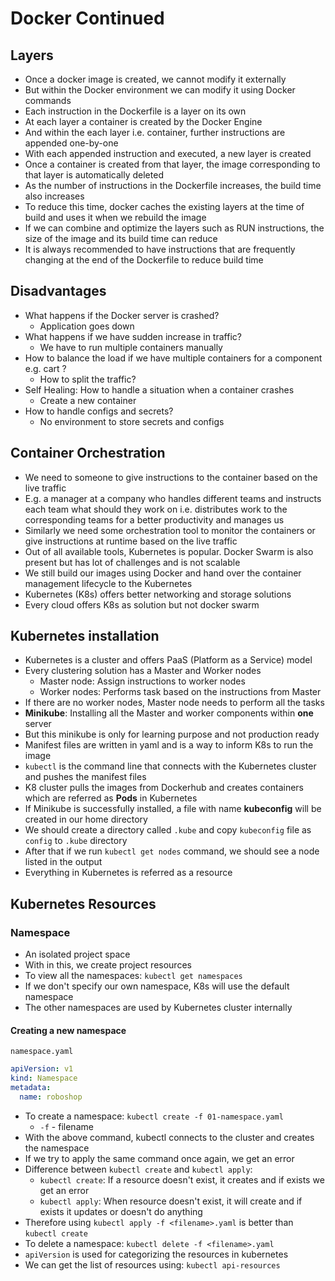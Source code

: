 # Docker Continued

## Layers

- Once a docker image is created, we cannot modify it externally
- But within the Docker environment we can modify it using Docker commands
- Each instruction in the Dockerfile is a layer on its own
- At each layer a container is created by the Docker Engine
- And within the each layer i.e. container, further instructions are appended one-by-one
- With each appended instruction and executed, a new layer is created
- Once a container is created from that layer, the image corresponding to that layer is automatically deleted
- As the number of instructions in the Dockerfile increases, the build time also increases
- To reduce this time, docker caches the existing layers at the time of build and uses it when we rebuild the image
- If we can combine and optimize the layers such as RUN instructions, the size of the image and its build time can reduce
- It is always recommended to have instructions that are frequently changing at the end of the Dockerfile to reduce build time

## Disadvantages

- What happens if the Docker server is crashed?
  - Application goes down
- What happens if we have sudden increase in traffic?
  - We have to run multiple containers manually
- How to balance the load if we have multiple containers for a component e.g. cart ?
  - How to split the traffic?
- Self Healing: How to handle a situation when a container crashes
  - Create a new container
- How to handle configs and secrets?
  - No environment to store secrets and configs

## Container Orchestration

- We need to someone to give instructions to the container based on the live traffic
- E.g. a manager at a company who handles different teams and instructs each team what should they work on i.e. distributes work to the corresponding teams for a better productivity and manages us
- Similarly we need some orchestration tool to monitor the containers or give instructions at runtime based on the live traffic
- Out of all available tools, Kubernetes is popular. Docker Swarm is also present but has lot of challenges and is not scalable
- We still build our images using Docker and hand over the container management lifecycle to the Kubernetes
- Kubernetes (K8s) offers better networking and storage solutions
- Every cloud offers K8s as solution but not docker swarm

## Kubernetes installation

- Kubernetes is a cluster and offers PaaS (Platform as a Service) model
- Every clustering solution has a Master and Worker nodes
  - Master node: Assign instructions to worker nodes
  - Worker nodes: Performs task based on the instructions from Master
- If there are no worker nodes, Master node needs to perform all the tasks
- **Minikube**: Installing all the Master and worker components within **one** server
- But this minikube is only for learning purpose and not production ready
- Manifest files are written in yaml and is a way to inform K8s to run the image
- `kubectl` is the command line that connects with the Kubernetes cluster and pushes the manifest files
- K8 cluster pulls the images from Dockerhub and creates containers which are referred as **Pods** in Kubernetes
- If Minikube is successfully installed, a file with name **kubeconfig** will be created in our home directory
- We should create a directory called `.kube` and copy `kubeconfig` file as `config` to `.kube` directory
- After that if we run `kubectl get nodes` command, we should see a node listed in the output
- Everything in Kubernetes is referred as a resource

## Kubernetes Resources

### Namespace

- An isolated project space
- With in this, we create project resources
- To view all the namespaces: `kubectl get namespaces`
- If we don't specify our own namespace, K8s will use the default namespace
- The other namespaces are used by Kubernetes cluster internally

#### Creating a new namespace

`namespace.yaml`

```yaml
apiVersion: v1
kind: Namespace
metadata:
  name: roboshop
```

- To create a namespace: `kubectl create -f 01-namespace.yaml`
  - `-f` - filename
- With the above command, kubectl connects to the cluster and creates the namespace
- If we try to apply the same command once again, we get an error
- Difference between `kubectl create` and `kubectl apply`:
  - `kubectl create`: If a resource doesn't exist, it creates and if exists we get an error
  - `kubectl apply`: When resource doesn't exist, it will create and if exists it updates or doesn't do anything
- Therefore using `kubectl apply -f <filename>.yaml` is better than `kubectl create`
- To delete a namespace: `kubectl delete -f <filename>.yaml`
- `apiVersion` is used for categorizing the resources in kubernetes
- We can get the list of resources using: `kubectl api-resources`
